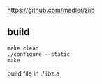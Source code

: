 https://github.com/madler/zlib

## build

```shell
make clean
./configure --static
make 
```

build file in ./libz.a
